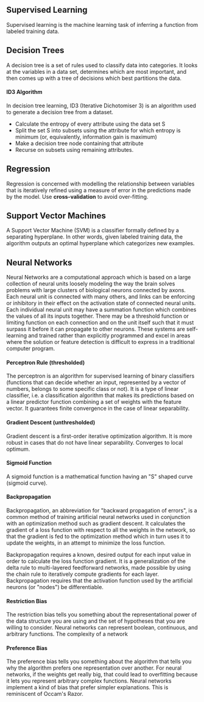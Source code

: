 ## Supervised Learning
Supervised learning is the machine learning task of inferring a function from labeled training data. 

## Decision Trees
A decision tree is a set of rules used to classify data into categories. It looks at the variables in a data set, determines which are most important, and then comes up with a tree of decisions which best partitions the data.

#### ID3 Algorithm
In decision tree learning, ID3 (Iterative Dichotomiser 3) is an algorithm used to generate a decision tree from a dataset. 
+ Calculate the entropy of every attribute using the data set S
+ Split the set S into subsets using the attribute for which entropy is minimum (or, equivalently, information gain is maximum)
+ Make a decision tree node containing that attribute
+ Recurse on subsets using remaining attributes.

## Regression
Regression is concerned with modelling the relationship between variables that is iteratively refined using a measure of error in the predictions made by the model. Use **cross-validation** to avoid over-fitting.

## Support Vector Machines
A Support Vector Machine (SVM) is a classifier formally defined by a separating hyperplane. In other words, given labeled training data, the algorithm outputs an optimal hyperplane which categorizes new examples.

## Neural Networks
Neural Networks are a computational approach which is based on a large collection of neural units loosely modeling the way the brain solves problems with large clusters of biological neurons connected by axons. Each neural unit is connected with many others, and links can be enforcing or inhibitory in their effect on the activation state of connected neural units. Each individual neural unit may have a summation function which combines the values of all its inputs together. There may be a threshold function or limiting function on each connection and on the unit itself such that it must surpass it before it can propagate to other neurons. These systems are self-learning and trained rather than explicitly programmed and excel in areas where the solution or feature detection is difficult to express in a traditional computer program.

#### Perceptron Rule (thresholded)
The perceptron is an algorithm for supervised learning of binary classifiers (functions that can decide whether an input, represented by a vector of numbers, belongs to some specific class or not). It is a type of linear classifier, i.e. a classification algorithm that makes its predictions based on a linear predictor function combining a set of weights with the feature vector. It guarantees finite convergence in the case of linear separability. 
 
#### Gradient Descent (unthresholded)
Gradient descent is a first-order iterative optimization algorithm. It is more robust in cases that do not have linear separability. Converges to local optimum.

#### Sigmoid Function
A sigmoid function is a mathematical function having an "S" shaped curve (sigmoid curve).

#### Backpropagation
Backpropagation, an abbreviation for "backward propagation of errors", is a common method of training artificial neural networks used in conjunction with an optimization method such as gradient descent. It calculates the gradient of a loss function with respect to all the weights in the network, so that the gradient is fed to the optimization method which in turn uses it to update the weights, in an attempt to minimize the loss function.

Backpropagation requires a known, desired output for each input value in order to calculate the loss function gradient. It is a generalization of the delta rule to multi-layered feedforward networks, made possible by using the chain rule to iteratively compute gradients for each layer. Backpropagation requires that the activation function used by the artificial neurons (or "nodes") be differentiable.

#### Restriction Bias
The restriction bias tells you something about the representational power of the data structure you are using and the set of hypotheses that you are willing to consider. Neural networks can represent boolean, continuous, and arbitrary functions. The complexity of a network 

#### Preference Bias
The preference bias tells you something about the algorithm that tells you why the algorithm prefers one representation over another. For neural networks, if the weights get really big, that could lead to overfitting because it lets you represent arbitrary complex functions. Neural networks implement a kind of bias that prefer simpler explanations. This is reminiscent of Occam's Razor.
